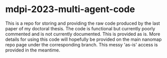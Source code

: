 # mdpi-2023-multi-agent-code

This is a repo for storing and providing the raw code produced by the last paper of my doctoral thesis. The code is functional but currently poorly commented and is not currently documented. This is provided as is. More details for using this code will hopefully be provided on the main nanomap repo page under the corresponding branch. This messy 'as-is' access is provided in the meantime.
